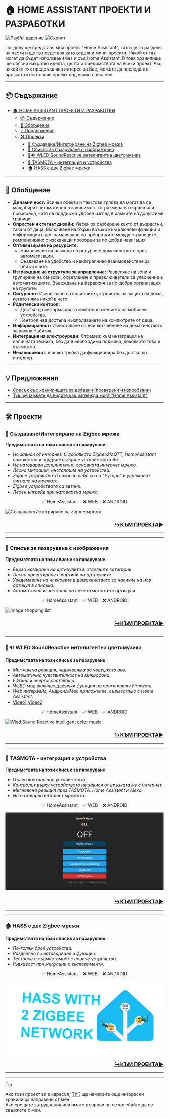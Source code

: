 # 🏠 HOME ASSISTANT ПРОЕКТИ И РАЗРАБОТКИ
[![PayPal дарение](https://img.shields.io/badge/PayPal-Дари-синьо?logo=paypal)](https://www.paypal.com/donate/?hosted_button_id=AAWFZVF2XCP5A)
![Скрипт](https://img.shields.io/badge/logo-yaml-green?logo=yaml)


По-долу ще представя моя проект "Home Assistant", като ще го разделя на части и ще го представя като отделни мини-проекти. Някой от тях могат да бъдат използвани без и със Home Assistant.
В това хранилище ще обясня накратко идеята, целта и предимствата на всеки проект. Ако някой от тях представлява интерес за Вас, можете да последвате връзката към пълния проект под всяко описание.

---

## 📦 Съдържание

- [🏠 HOME ASSISTANT ПРОЕКТИ И РАЗРАБОТКИ](#-home-assistant-проекти-и-разработки)
  - [📦 Съдържание](#-съдържание)
  - [💬 Обобщение](#-обобщение)
  - [💡 Предложения](#-предложения)
  - [🛠️ Проекти](#️-проекти)
    - [🛜 Създаване/Интегриране на Zigbee мрежа](#-създаванеинтегриране-на-zigbee-мрежа)
    - [🛒 Списък за пазаруване с изображения](#-списък-за-пазаруване-с-изображения)
    - [🎤🔉 WLED SoundReactive интелигентна цветомузика](#-wled-soundreactive-интелигентна-цветомузика)
    - [🤖 TASMOTA - интеграция и устройства](#-tasmota---интеграция-и-устройства)
    - [🏠 HASS с две Zigbee мрежи](#-hass-с-две-zigbee-мрежи)

---

## 💬 Обобщение

- **Динамичност:** Всички обекти и текстове трябва да могат да се мащабират автоматично в зависимост от размера на екрана или прозореца, като се поддържа удобен изглед в рамките на допустими граници.
- **Опростен и стегнат дизайн:** Лесен за разбиране както от възрастни, така и от деца. Включване на бързи връзки към ключови функции и информация с цел намаляване на препратките между страниците, компенсирано с изскачащи прозорци за по-добра навигация.
- **Оптимизиране на ресурсите:**
    - Намаляване на разхода на ресурси в домакинството чрез автоматизации.
    - Създаване на удобство и ненатрапчиво взаимодействие за обитателите.
- **Изграждане на структура за управление:** Разделяне на зони и групиране на сензори, осветление и превключватели за улеснение в автоматизациите. Въвеждане на йерархия за по-добра организация на групите.
- **Сигурност:** Използване на наличните устройства за защита на дома, когато няма никой в него.
- **Родителски контрол:**
  - Достъп до информация за местоположението на мобилни устройства.
  - Контрол над достъпа и използването на компютрите от деца.
- **Информираност:** Известяване на всички членове на домакинството за важни събития.
- **Интеграция на електроуреди:** Стремеж към интеграция на наличната техника, без да е необходима подмяна, доколкото това е възможно.
- **Независимост:** всичко трябва да функционира без достъп до интернет.

---

## 💡 Предложения
- [Списък със хранилищата за добавки (проверени и изпробвани)](/add-on%20repositorys.md)
- [Тук ще можете да видите как изглежда моят "Home Assistant"](/my_hass_photos.md)

---

## 🛠️ Проекти


### 🛜 Създаване/Интегриране на Zigbee мрежа
**Предимствата на този списък за пазаруване:**
- *Не зависи от интернет. С добавката Zigbee2MQTT, HomeAssistant сам хоства и поддържа Zigbee устройствата Ви.*
- *Не натоварва допълнително основната интернет мрежа.*
- *Лесна миграция, инсталация на устройства.*
- *Zigbee устройствата сами по себе си са "Рутери" и удължават сигнала на мрежата.*
- *Zigbee устройствата са евтини.*
- *Лесен ъпгрейд при натоварена мрежа.*

<p align="center">✅ HomeAssistant    ❌ WEB    ❌ ANDROID</p>

![Създаване/Интегриране на Zigbee мрежа](/img/Zigbee_Network.gif)

<h3 align="right">

[**↪️КЪМ ПРОЕКТА▶️**](https://github.com/Bacard1/HASS-ZigbeeNetwork.git)
</h3>

---
---
### 🛒 Списък за пазаруване с изображения
**Предимствата на този списък за пазаруване:**
- *Бързо намиране на артикулите в отделните категории.*
- *Лесно ориентиране с картини на артикулите.*
- *Уведомяване на членовете в домакинството за наличие на нов артикул в списъка.*
- *Автоматично изчистване на вече отметнатите артикули.*

<p align="center">✅ HomeAssistant    ✅ WEB    ❌ ANDROID</p>

![Image shopping list](/static/GIF/Projekt_shoplist.gif)



<h3 align="right">

[**↪️КЪМ ПРОЕКТА▶️**](https://github.com/Bacard1/HASS-ZigbeeNetwork.git)
</h3>

---
---

### 🎤🔉 WLED SoundReactive интелигентна цветомузика
**Предимствата на този списък за пазаруване:**
- *Мигновена реакция, недоловима за човешкото око.*
- *Автоматична чувствителност на микрофона.*
- *Ефтино и енергоспестяващо.*
- *WLED мод включващ всички функции на оригиналния Firmware.*
- *Web интерфейс, Андроид/Mac приложение, съвместимо с Home Assistent.*
- [Video1](https://youtu.be/L4S17ooFPhY)  [Video2](https://youtu.be/V5HgxFt4hFg)

<p align="center">✅ HomeAssistant    ✅ WEB    ✅ ANDROID</p>

![Wled Sound Reactive intelligent color music](/static/GIF/WLED%20SoundReactivee.gif)

<h3 align="right">

[**↪️КЪМ ПРОЕКТА▶️**](https://github.com/Bacard1/WLED-SoundReactivee.git)
</h3>

---
---

### 🤖 TASMOTA - интеграция и устройства
**Предимствата на този списък за пазаруване:**
- *Пълен контрол над устройството.*
- *Контролът върху устройството не зависи от връзката му с интернет.*
- *Мигновена реакция през TASMOTA, Home Assistant и Alexa.*
- *Не натоварва интернет мрежата.*

<p align="center">✅ HomeAssistant    ✅ WEB    ❌ ANDROID</p>

![tasmota](/img/TASMOTA.png)

<h3 align="right">

[**↪️КЪМ ПРОЕКТА▶️**](https://github.com/Bacard1/TASMOTA-switch.git)

</h3>

---
---

### 🏠 HASS с две Zigbee мрежи
**Предимствата на този списък за пазаруване:**
- *По-голям брой устройства.*
- *Разделяне по натоварване и функции.*
- *Тестване и съвместимост с повече устройства.*
- *Гъвкавост при миграции и експерименти.*

<p align="center">✅ HomeAssistant    ❌ WEB    ❌ ANDROID</p>

![tasmota](/img/hass_2zigbee_network.png)

<h3 align="right">

[**↪️КЪМ ПРОЕКТА▶️**](https://github.com/Bacard1/HASS-2-Zigbee-Network.git)

</h3>

---
---
> [!TIP]
> Ако този проект ви е харесъл, [ТУК](https://github.com/Bacard1?tab=repositories) ще намерите още интересни хранилища направени от мен.<br>
> Ако срещате затруднения или имате въпроси не се колебайте да се свържете с мен.